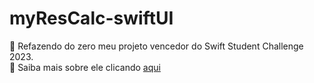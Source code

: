 # myResCalc-swiftUI

🍎 Refazendo do zero meu projeto vencedor do Swift Student Challenge 2023.   
🔗 Saiba mais sobre ele clicando [aqui](https://www.wwdcscholars.com/s/7E89F438-5A12-40A7-9D5A-F7528C040FA3/2023) 
